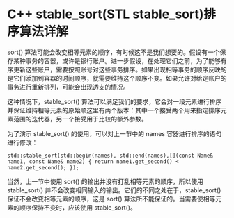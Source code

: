 # C++ stable_sort(STL stable_sort)排序算法详解

sort() 算法可能会改变相等元素的顺序，有时候这不是我们想要的。假设有一个保存某种事务的容器，或许是银行账户。进一步假设，在处理它们之前，为了能够有序更新这些账户，需要按照账号对这些事务排序。如果出现相等事务的顺序反映的是它们添加到容器的时间顺序，就需要维持这个顺序不变。如果允许对给定账户的事务进行重新排列，可能会出现透支的情况。

这种情况下，stable_sort() 算法可以满足我们的要求，它会对一段元素进行排序并保证维持相等元素的原始顺这里有两个版本：其中一个接受两个用来指定排序元素范围的迭代器，另一个接受用于比较的额外参数。

为了演示 stable_sort() 的使用，可以对上一节中的 names 容器进行排序的语句进行修改：

```
std::stable_sort(std::begin(names), std::end(names),[](const Name& name1, const Name& name2) { return name1.get_second() < name2.get_second(); });
```

当然，上一节中使用 sort() 的输出并没有打乱相等元素的顺序，所以使用 stable_sort() 并不会改变相同输入的输出。它们的不同之处在于，stable_sort() 保证不会改变相等元素的顺序，这是 sort() 算法所不能保证的。当需要使相等元素的顺序保持不变时，应该使用 stable_sort()。